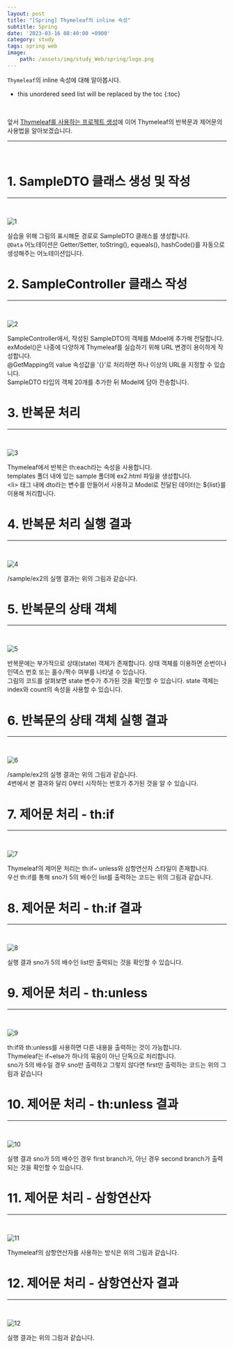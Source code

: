 ```yaml
---
layout: post
title: "[Spring] Thymeleaf의 inline 속성"
subtitle: Spring
date: '2023-03-16 08:40:00 +0900'
category: study
tags: spring web
image:
    path: /assets/img/study_Web/spring/logo.png
---
```


`Thymeleaf`의 inline 속성에 대해 알아봅시다.

<!--more-->

* this unordered seed list will be replaced by the toc
{:toc}
<br>

앞서 [Thymeleaf를 사용하는 프로젝트 생성](https://heesung98.github.io/study/Spring-_Thymeleaf%EB%A5%BC_%EC%82%AC%EC%9A%A9%ED%95%98%EB%8A%94_%ED%94%84%EB%A1%9C%EC%A0%9D%ED%8A%B8_%EC%83%9D%EC%84%B1.html)에 이어 Thymeleaf의 반복문과 제어문의 사용법을 알아보겠습니다.

---
<br>

# 1. SampleDTO 클래스 생성 및 작성
---
<br>

![1](/assets/img/study_Web/spring/2023-03-15-[Spring]_Thymeleaf의_반복문과_제어문/1.PNG)
<br>

실습을 위해 그림의 표시해둔 경로로 SampleDTO 클래스를 생성합니다.<br>
`@Data` 어노테이션은 Getter/Setter, toString(), equeals(), hashCode()를 자동으로 생성해주는 어노테이션입니다.<br>

# 2. SampleController 클래스 작성
---
<br>

![2](/assets/img/study_Web/spring/2023-03-15-[Spring]_Thymeleaf의_반복문과_제어문/2.PNG)
<br>

SampleController에서, 작성된 SampleDTO의 객체를 Mdoel에 추가해 전달합니다.<br>
exModel()은 나중에 다양하게 Thymeleaf를 실습하기 위해 URL 변경이 용이하게 작성합니다.<br> @GetMapping의 value 속성값을 '{}'로 처리하면 하나 이상의 URL을 지정할 수 있습니다.<br>
SampleDTO 타입의 객체 20개를 추가한 뒤 Model에 담아 전송합니다.<br>

# 3. 반복문 처리
---
<br>

![3](/assets/img/study_Web/spring/2023-03-15-[Spring]_Thymeleaf의_반복문과_제어문/3.PNG)
<br>

Thymeleaf에서 반복은 th:each라는 속성을 사용합니다.<br>
templates 폴더 내에 있는 sample 폴더에 ex2.html 파일을 생성합니다.<br>
\<li\> 태그 내에 dto라는 변수를 만들어서 사용하고 Model로 전달된 데이터는 ${list}를 이용해 처리합니다.


# 4. 반복문 처리 실행 결과
---
<br>

![4](/assets/img/study_Web/spring/2023-03-15-[Spring]_Thymeleaf의_반복문과_제어문/4.PNG)
<br>

/sample/ex2의 실행 결과는 위의 그림과 같습니다.<br>

# 5. 반복문의 상태 객체
---
<br>

![5](/assets/img/study_Web/spring/2023-03-15-[Spring]_Thymeleaf의_반복문과_제어문/5.PNG)
<br>

반복문에는 부가적으로 상태(state) 객체가 존재합니다. 상태 객체를 이용하면 순번이나 인덱스 번호 또는 홀수/짝수 여부를 나타낼 수 있습니다.<br>
그림의 코드를 살펴보면 state 변수가 추가된 것을 확인할 수 있습니다. state 객체는 index와 count의 속성을 사용할 수 있습니다.

# 6. 반복문의 상태 객체 실행 결과
---
<br>

![6](/assets/img/study_Web/spring/2023-03-15-[Spring]_Thymeleaf의_반복문과_제어문/6.PNG)
<br>

/sample/ex2의 실행 결과는 위의 그림과 같습니다.<br>
4번에서 본 결과와 달리 0부터 시작하는 번호가 추가된 것을 알 수 있습니다.<br>

# 7. 제어문 처리 - th:if
---
<br>

![7](/assets/img/study_Web/spring/2023-03-15-[Spring]_Thymeleaf의_반복문과_제어문/7.PNG)
<br>

Thymeleaf의 제어문 처리는 th:if~ unless와 삼항연산자 스타일이 존재합니다.<br>
우선 th:if를 통해 sno가 5의 배수인 list를 출력하는 코드는 위의 그림과 같습니다.<br>

# 8. 제어문 처리 - th:if 결과
---
<br>

![8](/assets/img/study_Web/spring/2023-03-15-[Spring]_Thymeleaf의_반복문과_제어문/8.PNG)
<br>

실행 결과 sno가 5의 배수인 list만 출력되는 것을 확인할 수 있습니다.<br>

# 9. 제어문 처리 - th:unless
---
<br>

![9](/assets/img/study_Web/spring/2023-03-15-[Spring]_Thymeleaf의_반복문과_제어문/9.PNG)
<br>

th:if와 th:unless를 사용하면 다른 내용을 출력하는 것이 가능합니다.<br>
Thymeleaf는 if~else가 하나의 묶음이 아닌 단독으로 처리합니다.<br>
sno가 5의 배수일 경우 sno만 출력하고 그렇지 않다면 first만 출력하는 코드는 위의 그림과 같습니다<br>

# 10. 제어문 처리 - th:unless 결과
---
<br>

![10](/assets/img/study_Web/spring/2023-03-15-[Spring]_Thymeleaf의_반복문과_제어문/10.PNG)
<br>

실행 결과 sno가 5의 배수인 경우 first branch가, 아닌 경우 second branch가 출력되는 것을 확인할 수 있습니다.

# 11. 제어문 처리 - 삼항연산자
---
<br>

![11](/assets/img/study_Web/spring/2023-03-15-[Spring]_Thymeleaf의_반복문과_제어문/11.PNG)
<br>

Thymeleaf의 삼항연산자를 사용하는 방식은 위의 그림과 같습니다.

# 12. 제어문 처리 - 삼항연산자 결과
---
<br>

![12](/assets/img/study_Web/spring/2023-03-15-[Spring]_Thymeleaf의_반복문과_제어문/12.PNG)
<br>

실행 결과는 위의 그림과 같습니다.<br>